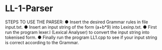 # LL-1-Parser

STEPS TO USE THE PARSER:
● Insert the desired Grammar rules in file input.txt.
● Insert an input string of the form (a+b*9) into Lexinp.txt.
● First run the program lexer.l (Lexical Analyser) to convert the input string
into tokenised form.
● Finally run the program LL1.cpp to see if your input string is correct
according to the Grammar.
